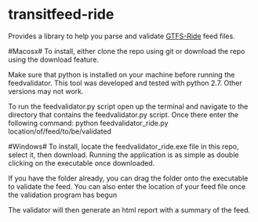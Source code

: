 # transitfeed-ride

Provides a library to help you parse and validate [GTFS-Ride](https://github.com/ODOT-PTS/GTFS-ride) feed files.  

#Macosx#
To install, either clone the repo using git or download the repo using the download feature.

Make sure that python is installed on your machine before running the feedvalidator. This tool was developed and tested with python 2.7. Other versions may not work.

To run the feedvalidator.py script open up the terminal and navigate to the directory that contains the feedvalidator.py script. Once there enter the following command:
python feedvalidator_ride.py location/of/feed/to/be/validated

#Windows#
To install, locate the feedvalidator_ride.exe file in this repo, select it, then download.
Running the application is as simple as double clicking on the executable once downloaded.

If you have the folder already, you can drag the folder onto the executable to validate the feed. You can also enter the location of your feed file once the validation program has begun

The validator will then generate an html report with a summary of the feed. 
